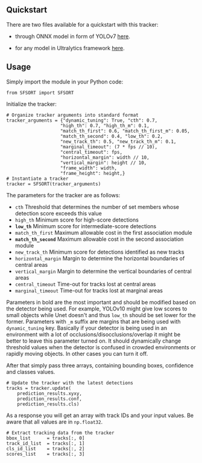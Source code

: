 Quickstart
----------
There are two files available for a quickstart with this tracker:

* through ONNX model in form of YOLOv7 [here](https://github.com/Applied-Deep-Learning-Lab/SFSORT/blob/main/yolov7_onnxruntime_sfsort.py).

* for any model in Ultralytics framework [here](https://github.com/Applied-Deep-Learning-Lab/SFSORT/blob/main/ultralytics_sfsort.py).

Usage
-----
Simply import the module in your Python code:

    from SFSORT import SFSORT

Initialize the tracker:

    # Organize tracker arguments into standard format
    tracker_arguments = {"dynamic_tuning": True, "cth": 0.7,
                        "high_th": 0.7, "high_th_m": 0.1,
                        "match_th_first": 0.6, "match_th_first_m": 0.05,
                        "match_th_second": 0.4, "low_th": 0.2,
                        "new_track_th": 0.5, "new_track_th_m": 0.1,
                        "marginal_timeout": (7 * fps // 10),
                        "central_timeout": fps,
                        "horizontal_margin": width // 10,
                        "vertical_margin": height // 10,
                        "frame_width": width,
                        "frame_height": height,}
    # Instantiate a tracker
    tracker = SFSORT(tracker_arguments)

The parameters for the tracker are as follows:

* `cth`                 Threshold that determines the number of set members whose detection score exceeds this value
* `high_th`             Minimum score for high-score detections
* **`low_th`**          Minimum score for intermediate-score detections
* `match_th_first`      Maximum allowable cost in the first association module
* **`match_th_second`** Maximum allowable cost in the second association module
* `new_track_th`        Minimum score for detections identified as new tracks
* `horizontal_margin`   Margin to determine the horizontal boundaries of central areas
* `vertical_margin`     Margin to determine the vertical boundaries of central areas
* `central_timeout`     Time-out for tracks lost at central areas
* `marginal_timeout`    Time-out for tracks lost at marginal areas

Parameters in bold are the most important and should be modified based on the detector being used.
For example, YOLOv10 might give low scores to small objects while Unet doesn't and thus `low_th`
should be set lower for the former.
Parameters with `_m` suffix are margins that are being used with `dynamic_tuning` key. Basically if
your detector is being used in an environment with a lot of occlusions/disocclusions/overlap it might
be better to leave this parameter turned on. It should dynamically change threshold values when the
detector is confused in crowded environments or rapidly moving objects. In other cases you can turn it off.

After that simply pass three arrays, containing bounding boxes, confidence and classes values.

    # Update the tracker with the latest detections
    tracks = tracker.update(
        prediction_results.xyxy,
        prediction_results.conf,
        prediction_results.cls)

As a response you will get an array with track IDs and your input values. Be aware that all values are in `np.float32`.

    # Extract tracking data from the tracker
    bbox_list      = tracks[:, 0]
    track_id_list  = tracks[:, 1]
    cls_id_list    = tracks[:, 2]
    scores_list    = tracks[:, 3]
